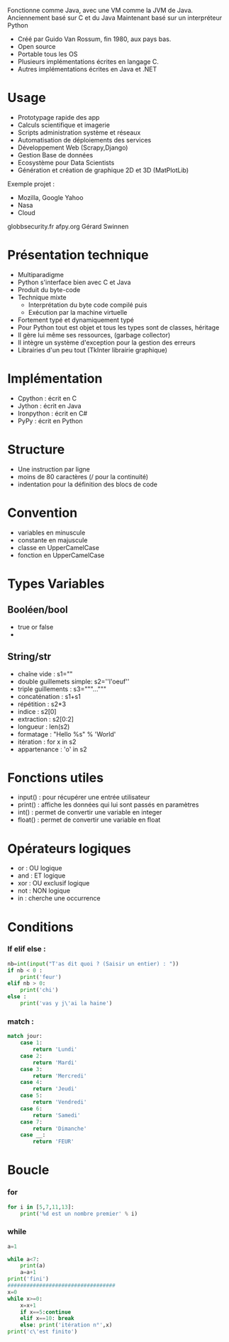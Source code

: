 Fonctionne comme Java, avec une VM comme la JVM de Java.
Anciennement basé sur C et du Java
Maintenant basé sur un interpréteur Python
- Créé par Guido Van Rossum, fin 1980, aux pays bas.
- Open source
- Portable tous les OS
- Plusieurs implémentations écrites en langage C.
- Autres implémentations écrites en Java et .NET

# Usage
- Prototypage rapide des app
- Calculs scientifique et imagerie
- Scripts administration système et réseaux
- Automatisation de déploiements des services
- Développement Web (Scrapy,Django)
- Gestion Base de données
- Ecosystème pour Data Scientists
- Génération et création de graphique 2D et 3D (MatPlotLib)

Exemple projet :
- Mozilla, Google Yahoo
- Nasa
- Cloud

globbsecurity.fr
afpy.org
Gérard Swinnen


# Présentation technique
- Multiparadigme
- Python s'interface bien avec C et Java
- Produit du byte-code
- Technique mixte
	- Interprétation du byte code compilé puis
	- Exécution par la machine virtuelle
- Fortement typé et dynamiquement typé
- Pour Python tout est objet et tous les types sont de classes, héritage
- Il gère lui même ses ressources, (garbage collector)
- Il intègre un système d'exception pour la gestion des erreurs
- Librairies d'un peu tout (TkInter librairie graphique)

# Implémentation
- Cpython : écrit en C
- Jython : écrit en Java
- Ironpython : écrit en C#
- PyPy : écrit en Python

# Structure
- Une instruction par ligne
- moins de 80 caractères (/ pour la continuité)
- indentation pour la définition des blocs de code

# Convention
- variables en minuscule
- constante en majuscule
- classe en UpperCamelCase
- fonction en UpperCamelCase

# Types Variables

## Booléen/bool
- true or false
- 
## String/str
- chaîne vide : s1=""
- double guillemets simple: s2=''l'oeuf''
- triple guillements : s3="""..."""
- concaténation : s1+s1
- répétition : s2*3
- indice : s2[0]
- extraction : s2[0:2]
- longueur : len(s2)
- formatage : "Hello %s" % 'World'
- itération : for x in s2 
- appartenance : 'o' in s2

# Fonctions utiles
- input() : pour récupérer une entrée utilisateur
- print() : affiche les données qui lui sont passés en paramètres
- int() : permet de convertir une variable en integer
- float() : permet de convertir une variable en float

# Opérateurs logiques
- or : OU logique
- and : ET logique
- xor : OU exclusif logique
- not : NON logique
- in : cherche une occurrence

# Conditions
### If elif else :
```python
nb=int(input("T'as dit quoi ? (Saisir un entier) : "))
if nb < 0 :
	print('feur')
elif nb > 0:
	print('chi')
else :
	print('vas y j\'ai la haine')
```

### match :
```python
match jour:
	case 1:
		return 'Lundi'
	case 2:
		return 'Mardi'
	case 3:
		return 'Mercredi'
	case 4:
		return 'Jeudi'
	case 5:
		return 'Vendredi'
	case 6:
		return 'Samedi'
	case 7:
		return 'Dimanche'
	case __:
		return 'FEUR'
```


# Boucle
### for
```python
for i in [5,7,11,13]:
	print('%d est un nombre premier' % i)
```
### while
```python
a=1

while a<7:
	print(a)
	a=a+1
print('fini')
##################################
x=0
while x>=0:
	x=x+1
	if x==5:continue
	elif x==10: break
	else: print('itération n°',x)
print('c\'est finito')
```